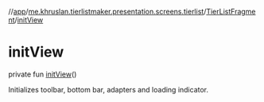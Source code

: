 //[app](../../../index.md)/[me.khruslan.tierlistmaker.presentation.screens.tierlist](../index.md)/[TierListFragment](index.md)/[initView](init-view.md)

# initView

private fun [initView](init-view.md)()

Initializes toolbar, bottom bar, adapters and loading indicator.
